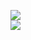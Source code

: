 [![](https://img.shields.io/badge/Made%20With-Github%20Spray-lightgrey.svg?style=for-the-badge&logo=github)](https://github.com/Annihil/github-spray#6384)  
[![](https://i.imgur.com/2DrTn0Z.gif)](https://github.com/Annihil/github-spray)